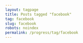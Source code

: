 ```yaml
---
layout: tagpage
title: Posts tagged "facebook"
tag: facebook
slug: facebook
robots: noindex
permalink: /progress/tag/facebook
---
```

